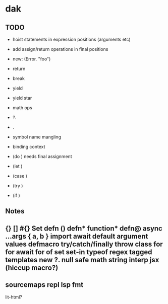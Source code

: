 # dak

## TODO

- hoist statements in expression positions (arguments etc)
- add assign/return operations in final positions

- new: (Error. "foo")
- return
- break
- yield
- yield star
- math ops
- ?.
- .
- symbol name mangling
- binding context

- (do ) needs final assignment
- (let )
- (case )
- (try )
- (if )

## Notes

{}
[]
#{} Set
defn ()
defn* function*
defn@ async
...args
{ a, b }
import
await
default argument values
defmacro
try/catch/finally
throw
class
for
for await
for of
set
set-in
typeof
regex
tagged templates
new
?. null safe
math
string interp
jsx (hiccup macro?)
--
sourcemaps
repl
lsp
fmt
--
lit-html?

